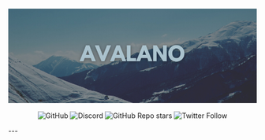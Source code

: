 <p align="center">
<img src="./cover.png" />
</p>
<p align="center">
    <img alt="GitHub" src="https://img.shields.io/github/license/avalano/avalano-overview">
    <img alt="Discord" src="https://img.shields.io/discord/961241590452613163">
	<img alt="GitHub Repo stars" src="https://img.shields.io/github/stars/eludadev/css-docs?style=social">
    <img alt="Twitter Follow" src="https://img.shields.io/twitter/follow/eludadev?style=social">
</p>
---
